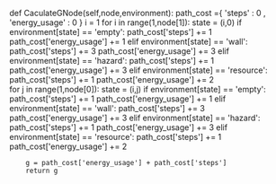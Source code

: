 def CaculateGNode(self,node,environment):
        path_cost ={
            'steps' : 0 ,
            'energy_usage' : 0
        }
        i = 1
        for i in range(1,node[1]):
            state = (i,0)
            if environment[state] == 'empty':
                path_cost['steps'] += 1
                path_cost['energy_usage'] += 1
            elif environment[state] == 'wall':
                path_cost['steps'] += 3
                path_cost['energy_usage'] += 3
            elif environment[state] == 'hazard':
                path_cost['steps'] += 1
                path_cost['energy_usage'] += 3
            elif environment[state] == 'resource':
                path_cost['steps'] += 1
                path_cost['energy_usage'] += 2           
        for j in range(1,node[0]):
            state = (i,j)
            if environment[state] == 'empty':
                path_cost['steps'] += 1
                path_cost['energy_usage'] += 1
            elif environment[state] == 'wall':
                path_cost['steps'] += 3
                path_cost['energy_usage'] += 3
            elif environment[state] == 'hazard':
                path_cost['steps'] += 1
                path_cost['energy_usage'] += 3
            elif environment[state] == 'resource':
                path_cost['steps'] += 1
                path_cost['energy_usage'] += 2

        g = path_cost['energy_usage'] + path_cost['steps']
        return g
